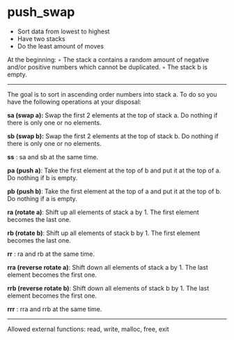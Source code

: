 # push_swap

- Sort data from lowest to highest
- Have two stacks
- Do the least amount of moves

At the beginning:
◦ The stack a contains a random amount of negative and/or positive numbers
which cannot be duplicated.
◦ The stack b is empty.

---

The goal is to sort in ascending order numbers into stack a.
To do so you have the following operations at your disposal:

**sa (swap a):** Swap the first 2 elements at the top of stack a.
Do nothing if there is only one or no elements.

**sb (swap b):** Swap the first 2 elements at the top of stack b.
Do nothing if there is only one or no elements.

**ss** : sa and sb at the same time.

**pa (push a)**: Take the first element at the top of b and put it at the top of a.
Do nothing if b is empty.

**pb (push b)**: Take the first element at the top of a and put it at the top of b.
Do nothing if a is empty.

**ra (rotate a)**: Shift up all elements of stack a by 1.
The first element becomes the last one.

**rb (rotate b)**: Shift up all elements of stack b by 1.
The first element becomes the last one.

**rr** : ra and rb at the same time.

**rra (reverse rotate a)**: Shift down all elements of stack a by 1.
The last element becomes the first one.

**rrb (reverse rotate b)**: Shift down all elements of stack b by 1.
The last element becomes the first one.

**rrr** : rra and rrb at the same time.

---

Allowed external functions:
read, write, malloc, free, exit

